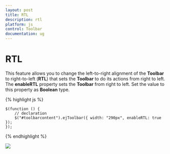 ```yaml
---
layout: post
title: RTL
description: rtl
platform: js
control: Toolbar
documentation: ug
---
```


# RTL

This feature allows you to change the left-to-right alignment of the **Toolbar** to right-to-left (**RTL**) that sets the **Toolbar** to do its actions from right to left. The **enableRTL** property sets the **Toolbar** from right to left. Set the value to this property as **Boolean** type.

{% highlight js %}

    $(function () {
        // declaration
        $("#toolbarcontent").ejToolbar({ width: "290px", enableRTL: true });
    });

{% endhighlight %}

![]("/js/Toolbar/RTL_images/RTL_img1.png")
